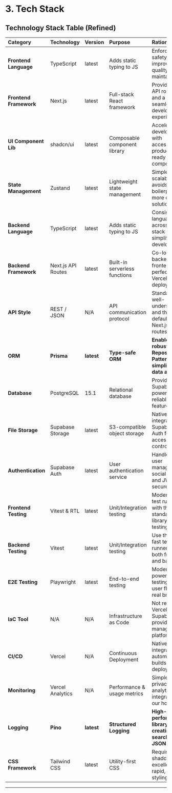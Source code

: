 # 3\. Tech Stack

## Technology Stack Table (Refined)

| Category | Technology | Version | Purpose | Rationale |
| :--- | :--- | :- | :--- | :--- |
| **Frontend Language** | TypeScript | latest | Adds static typing to JS | Enforces type safety, improves code quality and maintainability. |
| **Frontend Framework**| Next.js | latest | Full-stack React framework | Provides SSR, API routes, and a seamless developer experience. |
| **UI Component Lib** | shadcn/ui | latest | Composable component library | Accelerates UI development with accessible, production-ready components. |
| **State Management** | Zustand | latest | Lightweight state management | Simple, scalable, and avoids the boilerplate of more complex solutions. |
| **Backend Language** | TypeScript | latest | Adds static typing to JS | Consistent language across the stack simplifies development. |
| **Backend Framework**| Next.js API Routes| latest | Built-in serverless functions | Co-locates backend with frontend, perfect for Vercel deployment. |
| **API Style** | REST / JSON | N/A | API communication protocol | Standard, well-understood, and the default for Next.js API routes. |
| **ORM** | **Prisma** | **latest** | **Type-safe ORM** | **Enables robust Repository Pattern and simplifies data access.** |
| **Database** | PostgreSQL | 15.1 | Relational database | Provided by Supabase; powerful, reliable, and feature-rich. |
| **File Storage** | Supabase Storage | latest | S3-compatible object storage | Natively integrates with Supabase Auth for easy access control. |
| **Authentication** | Supabase Auth | latest | User authentication service | Handles all user management, social logins, and JWTs securely. |
| **Frontend Testing** | Vitest & RTL | latest | Unit/Integration testing | Modern, fast test runner with the standard library for testing React. |
| **Backend Testing** | Vitest | latest | Unit/Integration testing | Use the same fast test runner for both frontend and backend. |
| **E2E Testing** | Playwright | latest | End-to-end testing | Modern and powerful for testing critical user flows in a real browser. |
| **IaC Tool** | N/A | N/A | Infrastructure as Code | Not required; Vercel and Supabase provide a managed platform. |
| **CI/CD** | Vercel | N/A | Continuous Deployment | Native Git integration for automatic builds and deployments. |
| **Monitoring** | Vercel Analytics | N/A | Performance & usage metrics| Simple, privacy-first analytics integrated into our host. |
| **Logging** | **Pino** | **latest** | **Structured Logging** | **High-performance library for creating searchable JSON logs.** |
| **CSS Framework** | Tailwind CSS | latest | Utility-first CSS | Required by shadcn/ui and excellent for rapid, custom styling. |

-----

